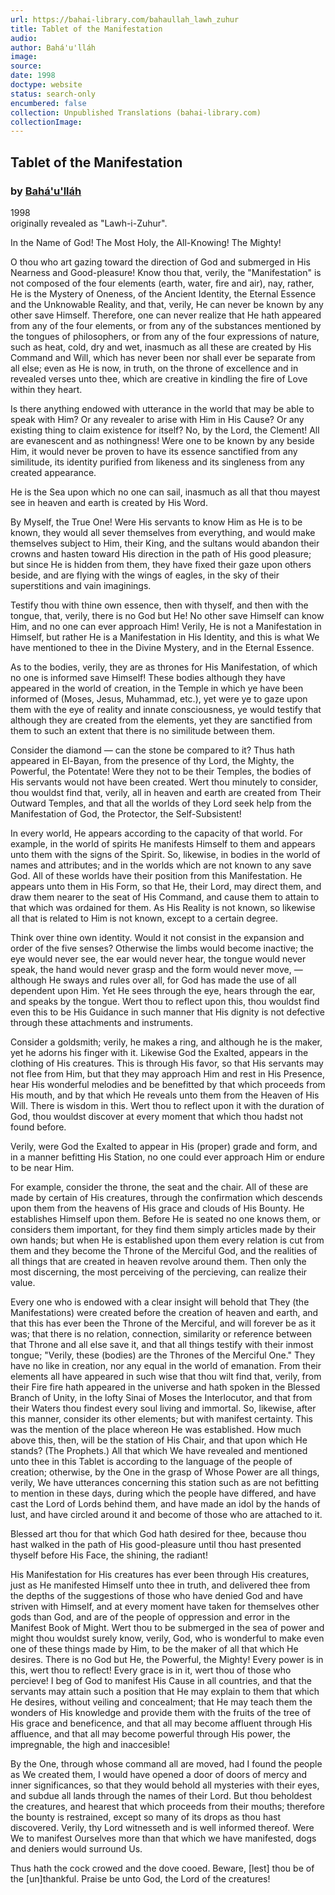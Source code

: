 ```yaml
---
url: https://bahai-library.com/bahaullah_lawh_zuhur
title: Tablet of the Manifestation
audio: 
author: Bahá'u'lláh
image: 
source: 
date: 1998
doctype: website
status: search-only
encumbered: false
collection: Unpublished Translations (bahai-library.com)
collectionImage: 
---
```



## Tablet of the Manifestation

### by [Bahá'u'lláh](https://bahai-library.com/author/Bahá'u'lláh)

1998  
originally revealed as "Lawh-i-Zuhur".


In the Name of God! The Most Holy, the All-Knowing! The Mighty!

O thou who art gazing toward the direction of God and submerged in His Nearness and Good-pleasure! Know thou that, verily, the "Manifestation" is not composed of the four elements (earth, water, fire and air), nay, rather, He is the Mystery of Oneness, of the Ancient Identity, the Eternal Essence and the Unknowable Reality, and that, verily, He can never be known by any other save Himself. Therefore, one can never realize that He hath appeared from any of the four elements, or from any of the substances mentioned by the tongues of philosophers, or from any of the four expressions of nature, such as heat, cold, dry and wet, inasmuch as all these are created by His Command and Will, which has never been nor shall ever be separate from all else; even as He is now, in truth, on the throne of excellence and in revealed verses unto thee, which are creative in kindling the fire of Love within they heart.

Is there anything endowed with utterance in the world that may be able to speak with Him? Or any revealer to arise with Him in His Cause? Or any existing thing to claim existence for itself? No, by the Lord, the Clement! All are evanescent and as nothingness! Were one to be known by any beside Him, it would never be proven to have its essence sanctified from any similitude, its identity purified from likeness and its singleness from any created appearance.

He is the Sea upon which no one can sail, inasmuch as all that thou mayest see in heaven and earth is created by His Word.

By Myself, the True One! Were His servants to know Him as He is to be known, they would all sever themselves from everything, and would make themselves subject to Him, their King, and the sultans would abandon their crowns and hasten toward His direction in the path of His good pleasure; but since He is hidden from them, they have fixed their gaze upon others beside, and are flying with the wings of eagles, in the sky of their superstitions and vain imaginings.

Testify thou with thine own essence, then with thyself, and then with the tongue, that, verily, there is no God but He! No other save Himself can know Him, and no one can ever approach Him! Verily, He is not a Manifestation in Himself, but rather He is a Manifestation in His Identity, and this is what We have mentioned to thee in the Divine Mystery, and in the Eternal Essence.

As to the bodies, verily, they are as thrones for His Manifestation, of which no one is informed save Himself! These bodies although they have appeared in the world of creation, in the Temple in which ye have been informed of (Moses, Jesus, Muhammad, etc.), yet were ye to gaze upon them with the eye of reality and innate consciousness, ye would testify that although they are created from the elements, yet they are sanctified from them to such an extent that there is no similitude between them.

Consider the diamond — can the stone be compared to it? Thus hath appeared in El-Bayan, from the presence of thy Lord, the Mighty, the Powerful, the Potentate! Were they not to be their Temples, the bodies of His servants would not have been created. Wert thou minutely to consider, thou wouldst find that, verily, all in heaven and earth are created from Their Outward Temples, and that all the worlds of they Lord seek help from the Manifestation of God, the Protector, the Self-Subsistent!

In every world, He appears according to the capacity of that world. For example, in the world of spirits He manifests Himself to them and appears unto them with the signs of the Spirit. So, likewise, in bodies in the world of names and attributes; and in the worlds which are not known to any save God. All of these worlds have their position from this Manifestation. He appears unto them in His Form, so that He, their Lord, may direct them, and draw them nearer to the seat of His Command, and cause them to attain to that which was ordained for them. As His Reality is not known, so likewise all that is related to Him is not known, except to a certain degree.

Think over thine own identity. Would it not consist in the expansion and order of the five senses? Otherwise the limbs would become inactive; the eye would never see, the ear would never hear, the tongue would never speak, the hand would never grasp and the form would never move, — although He sways and rules over all, for God has made the use of all dependent upon Him. Yet He sees through the eye, hears through the ear, and speaks by the tongue. Wert thou to reflect upon this, thou wouldst find even this to be His Guidance in such manner that His dignity is not defective through these attachments and instruments.

Consider a goldsmith; verily, he makes a ring, and although he is the maker, yet he adorns his finger with it. Likewise God the Exalted, appears in the clothing of His creatures. This is through His favor, so that His servants may not flee from Him, but that they may approach Him and rest in His Presence, hear His wonderful melodies and be benefitted by that which proceeds from His mouth, and by that which He reveals unto them from the Heaven of His Will. There is wisdom in this. Wert thou to reflect upon it with the duration of God, thou wouldst discover at every moment that which thou hadst not found before.

Verily, were God the Exalted to appear in His (proper) grade and form, and in a manner befitting His Station, no one could ever approach Him or endure to be near Him.

For example, consider the throne, the seat and the chair. All of these are made by certain of His creatures, through the confirmation which descends upon them from the heavens of His grace and clouds of His Bounty. He establishes Himself upon them. Before He is seated no one knows them, or considers them important, for they find them simply articles made by their own hands; but when He is established upon them every relation is cut from them and they become the Throne of the Merciful God, and the realities of all things that are created in heaven revolve around them. Then only the most discerning, the most perceiving of the percieving, can realize their value.

Every one who is endowed with a clear insight will behold that They (the Manifestations) were created before the creation of heaven and earth, and that this has ever been the Throne of the Merciful, and will forever be as it was; that there is no relation, connection, similarity or reference between that Throne and all else save it, and that all things testify with their inmost tongue; "Verily, these (bodies) are the Thrones of the Merciful One." They have no like in creation, nor any equal in the world of emanation. From their elements all have appeared in such wise that thou wilt find that, verily, from their Fire fire hath appeared in the universe and hath spoken in the Blessed Branch of Unity, in the lofty Sinai of Moses the Interlocutor, and that from their Waters thou findest every soul living and immortal. So, likewise, after this manner, consider its other elements; but with manifest certainty. This was the mention of the place whereon He was established. How much above this, then, will be the station of His Chair, and that upon which He stands? (The Prophets.) All that which We have revealed and mentioned unto thee in this Tablet is according to the language of the people of creation; otherwise, by the One in the grasp of Whose Power are all things, verily, We have utterances concerning this station such as are not befitting to mention in these days, during which the people have differed, and have cast the Lord of Lords behind them, and have made an idol by the hands of lust, and have circled around it and become of those who are attached to it.

Blessed art thou for that which God hath desired for thee, because thou hast walked in the path of His good-pleasure until thou hast presented thyself before His Face, the shining, the radiant!

His Manifestation for His creatures has ever been through His creatures, just as He manifested Himself unto thee in truth, and delivered thee from the depths of the suggestions of those who have denied God and have striven with Himself, and at every moment have taken for themselves other gods than God, and are of the people of oppression and error in the Manifest Book of Might. Wert thou to be submerged in the sea of power and might thou wouldst surely know, verily, God, who is wonderful to make even one of these things made by Him, to be the maker of all that which He desires. There is no God but He, the Powerful, the Mighty! Every power is in this, wert thou to reflect! Every grace is in it, wert thou of those who percieve! I beg of God to manifest His Cause in all countries, and that the servants may attain such a position that He may explain to them that which He desires, without veiling and concealment; that He may teach them the wonders of His knowledge and provide them with the fruits of the tree of His grace and beneficence, and that all may become affluent through His affluence, and that all may become powerful through His power, the impregnable, the high and inaccesible!

By the One, through whose command all are moved, had I found the people as We created them, I would have opened a door of doors of mercy and inner significances, so that they would behold all mysteries with their eyes, and subdue all lands through the names of their Lord. But thou beholdest the creatures, and hearest that which proceeds from their mouths; therefore the bounty is restrained, except so many of its drops as thou hast discovered. Verily, thy Lord witnesseth and is well informed thereof. Were We to manifest Ourselves more than that which we have manifested, dogs and deniers would surround Us.

Thus hath the cock crowed and the dove cooed. Beware, \[lest\] thou be of the \[un\]thankful. Praise be unto God, the Lord of the creatures!
